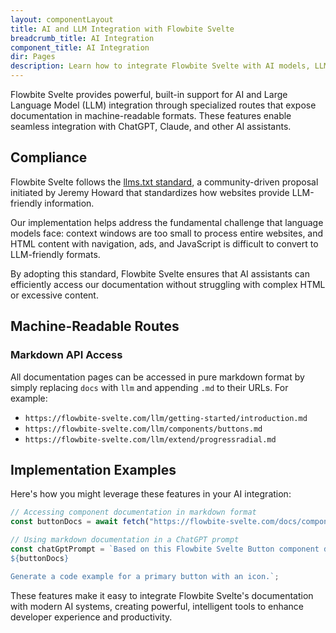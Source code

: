 ```yaml
---
layout: componentLayout
title: AI and LLM Integration with Flowbite Svelte
breadcrumb_title: AI Integration
component_title: AI Integration
dir: Pages
description: Learn how to integrate Flowbite Svelte with AI models, LLMs, and chatbots using our specialized documentation routes and markdown accessibility features
---
```


Flowbite Svelte provides powerful, built-in support for AI and Large Language Model (LLM) integration through specialized routes that expose documentation in machine-readable formats. These features enable seamless integration with ChatGPT, Claude, and other AI assistants.

## Compliance

Flowbite Svelte follows the [llms.txt standard](https://llmstxt.org/), a community-driven proposal initiated by Jeremy Howard that standardizes how websites provide LLM-friendly information.

Our implementation helps address the fundamental challenge that language models face: context windows are too small to process entire websites, and HTML content with navigation, ads, and JavaScript is difficult to convert to LLM-friendly formats.

By adopting this standard, Flowbite Svelte ensures that AI assistants can efficiently access our documentation without struggling with complex HTML or excessive content.

## Machine-Readable Routes

### Markdown API Access

All documentation pages can be accessed in pure markdown format by simply replacing `docs` with `llm` and appending `.md` to their URLs. For example:

- `https://flowbite-svelte.com/llm/getting-started/introduction.md`
- `https://flowbite-svelte.com/llm/components/buttons.md`
- `https://flowbite-svelte.com/llm/extend/progressradial.md`

## Implementation Examples

Here's how you might leverage these features in your AI integration:

```ts
// Accessing component documentation in markdown format
const buttonDocs = await fetch("https://flowbite-svelte.com/docs/components/buttons.md").then((res) => res.text());

// Using markdown documentation in a ChatGPT prompt
const chatGptPrompt = `Based on this Flowbite Svelte Button component documentation:
${buttonDocs}

Generate a code example for a primary button with an icon.`;
```

These features make it easy to integrate Flowbite Svelte's documentation with modern AI systems, creating powerful, intelligent tools to enhance developer experience and productivity.
